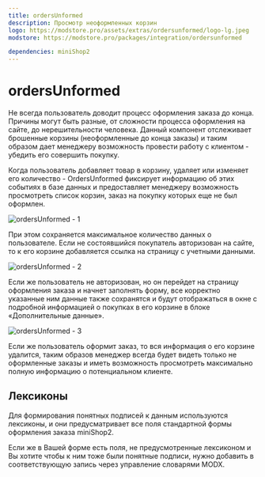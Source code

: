 ```yaml
---
title: ordersUnformed
description: Просмотр неоформленных корзин
logo: https://modstore.pro/assets/extras/ordersunformed/logo-lg.jpeg
modstore: https://modstore.pro/packages/integration/ordersunformed

dependencies: miniShop2
---
```


# ordersUnformed

Не всегда пользователь доводит процесс оформления заказа до конца. Причины могут быть разные, от сложности процесса оформления на сайте, до нерешительности человека. Данный компонент отслеживает брошенные корзины (неоформленные до конца заказы) и таким образом дает менеджеру возможность провести работу с клиентом - убедить его совершить покупку.

Когда пользователь добавляет товар в корзину, удаляет или изменяет его количество - OrdersUnformed фиксирует информацию об этих событиях в базе данных и предоставляет менеджеру возможность просмотреть список корзин, заказ на покупку которых еще не был оформлен.

![ordersUnformed - 1](https://file.modx.pro/files/7/f/7/7f7e7f8995cdfbf735a2eb751d19b9ac.png)

При этом сохраняется максимальное количество данных о пользователе. Если не состоявшийся покупатель авторизован на сайте, то к его корзине добавляется ссылка на страницу с учетными данными.

![ordersUnformed - 2](https://file.modx.pro/files/d/c/b/dcb1edd15b2173e40a46494b4c41497d.png)

Если же пользователь не авторизован, но он перейдет на страницу оформления заказа и начнет заполнять форму, все корректно указанные ним данные также сохранятся и будут отображаться в окне с подробной информацией о покупках в его корзине в блоке «Дополнительные данные».

![ordersUnformed - 3](https://file.modx.pro/files/2/d/6/2d6fb7dda7ac04a7c3586fe3575bc517.png)

Если же пользователь оформит заказ, то вся информация о его корзине удалится, таким образов менеджер всегда будет видеть только не оформленные заказы и иметь возможность просмотреть максимально полную информацию о потенциальном клиенте.

## Лексиконы

Для формирования понятных подписей к данным используются лексиконы, и они предусматривает все поля стандартной формы оформления заказа miniShop2.

Если же в Вашей форме есть поля, не предусмотренные лексиконом и Вы хотите чтобы к ним тоже были понятные подписи, нужно добавить в соответствующую запись через управление словарями MODX.
